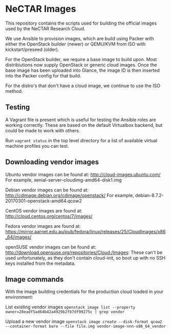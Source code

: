 NeCTAR Images
=============

This repository contains the scripts used for building the official images
used by the NeCTAR Research Cloud.

We use Ansible to provision images, which are build using Packer with either
the OpenStack builder (newer) or QEMU/KVM from ISO with kickstart/preseed
(older).

For the OpenStack builder, we require a base image to build upon. Most
distribiutions now supply OpenStack or generic cloud images. Once the
base image has been uploaded into Glance, the image ID is then inserted
into the Packer config for that build.

For the distro's that don't have a cloud image, we continue to use the ISO
method.

Testing
-------

A Vagrant file is present which is useful for testing the Ansible roles
are working correctly. These are based on the default Virtualbox backend,
but could be made to work with others.

Run `vagrant status` in the top level directory for a list of available
virtual machine profiles you can test.


Downloading vendor images
-------------------------

Ubuntu vendor images can be found at:
http://cloud-images.ubuntu.com/
For example, xenial-server-cloudimg-amd64-disk1.img

Debian vendor images can be found at:
http://cdimage.debian.org/cdimage/openstack/
For example, debian-8.7.2-20170301-openstack-amd64.qcow2

CentOS vendor images are found at:
http://cloud.centos.org/centos/7/images/

Fedora vendor images are found at:
https://mirror.aarnet.edu.au/pub/fedora/linux/releases/25/CloudImages/x86_64/images/

openSUSE vendor images can be found at:
http://download.opensuse.org/repositories/Cloud:/Images:
These can't be used unfortunately, as they don't contain cloud-init, so boot
up with no SSH keys installed from the metadata.

Image commands
--------------

With the image building credentials for the production cloud loaded in your
environment:

List existing vendor images
`openstack image list --property owner=28eadf5ad64b42a4929b2fb7df99275c | grep vendor`

Upload a new vendor image
`openstack image create --disk-format qcow2 --container-format bare --file file.img vendor-image-nnn-x86_64_vendor`
